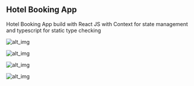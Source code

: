 ## Hotel Booking App


Hotel Booking App build with React JS with Context for state management and typescript for static type checking

![alt_img](https://i.imgur.com/LFNqVsM.png)

![alt_img](https://i.imgur.com/U3ccqc6.png)

![alt_img](https://i.imgur.com/RjO5oZl.png)

![alt_img](https://i.imgur.com/xA2sIX7.png)

